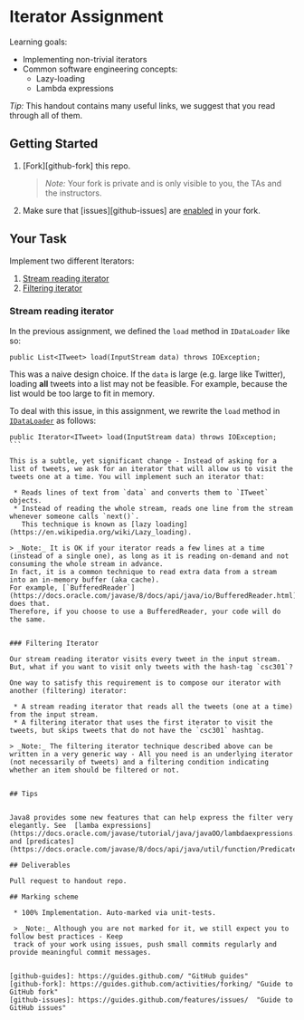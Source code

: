 # Iterator Assignment

Learning goals:

 - Implementing non-trivial iterators
 - Common software engineering concepts:
   - Lazy-loading
   - Lambda expressions

_Tip:_ This handout contains many useful links, we suggest that you read through all of them.

## Getting Started

 1. [Fork][github-fork] this repo.

     > _Note:_ Your fork is private and is only visible to you, the TAs and the instructors.

 2. Make sure that [issues][github-issues] are [enabled](https://help.github.com/articles/disabling-issues/) in your fork.


## Your Task

Implement two different Iterators:

 1. [Stream reading iterator](#stream-reading-iterator)
 2. [Filtering iterator](#filtering-iterator)


### Stream reading iterator

In the previous assignment, we defined the `load` method in `IDataLoader` like so:

````
public List<ITweet> load(InputStream data) throws IOException;
````

This was a naive design choice.
If the `data` is large (e.g. large like Twitter), loading __all__ tweets into a list may not be feasible.
For example, because the list would be too large to fit in memory.

To deal with this issue, in this assignment, we rewrite the `load` method in  [`IDataLoader`](src/main/java/edu/toronto/csc301/IDataLoader.java) as follows:

````
public Iterator<ITweet> load(InputStream data) throws IOException;
```

This is a subtle, yet significant change - Instead of asking for a list of tweets, we ask for an iterator that will allow us to visit the tweets one at a time. You will implement such an iterator that:

 * Reads lines of text from `data` and converts them to `ITweet` objects.
 * Instead of reading the whole stream, reads one line from the stream whenever someone calls `next()`.      
   This technique is known as [lazy loading](https://en.wikipedia.org/wiki/Lazy_loading).

> _Note:_ It is OK if your iterator reads a few lines at a time (instead of a single one), as long as it is reading on-demand and not consuming the whole stream in advance.       
In fact, it is a common technique to read extra data from a stream into an in-memory buffer (aka cache).
For example, [`BufferedReader`](https://docs.oracle.com/javase/8/docs/api/java/io/BufferedReader.html) does that.
Therefore, if you choose to use a BufferedReader, your code will do the same.


### Filtering Iterator

Our stream reading iterator visits every tweet in the input stream. But, what if you want to visit only tweets with the hash-tag `csc301`?

One way to satisfy this requirement is to compose our iterator with another (filtering) iterator:

 * A stream reading iterator that reads all the tweets (one at a time) from the input stream.
 * A filtering iterator that uses the first iterator to visit the tweets, but skips tweets that do not have the `csc301` hashtag.

> _Note:_ The filtering iterator technique described above can be written in a very generic way - All you need is an underlying iterator (not necessarily of tweets) and a filtering condition indicating whether an item should be filtered or not. 

 
## Tips 


Java8 provides some new features that can help express the filter very elegantly. See  [lamba expressions](https://docs.oracle.com/javase/tutorial/java/javaOO/lambdaexpressions.html) and [predicates](https://docs.oracle.com/javase/8/docs/api/java/util/function/Predicate.html)

## Deliverables

Pull request to handout repo.

## Marking scheme

 * 100% Implementation. Auto-marked via unit-tests.

 > _Note:_ Although you are not marked for it, we still expect you to follow best practices - Keep
 track of your work using issues, push small commits regularly and provide meaningful commit messages.


[github-guides]: https://guides.github.com/ "GitHub guides"
[github-fork]: https://guides.github.com/activities/forking/ "Guide to GitHub fork"
[github-issues]: https://guides.github.com/features/issues/  "Guide to GitHub issues"
